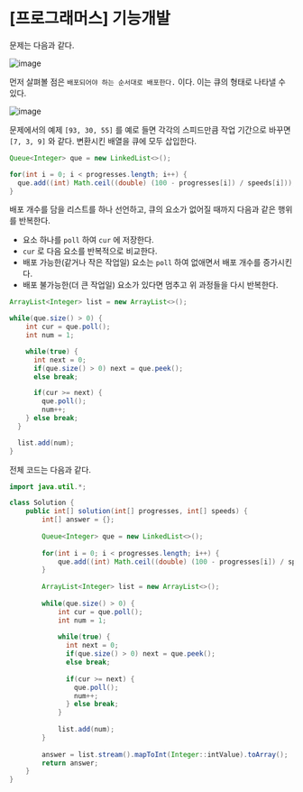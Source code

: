 [프로그래머스] 기능개발
======================

문제는 다음과 같다.

![image](https://user-images.githubusercontent.com/66655578/168793149-f0d9f17a-185b-4840-a4c5-3b776030c95c.png)

먼저 살펴볼 점은 `배포되어야 하는 순서대로 배포한다.` 이다.
이는 큐의 형태로 나타낼 수 있다.

![image](https://user-images.githubusercontent.com/66655578/168794288-9b95af75-16a6-4172-b902-ae05776af470.png)

문제에서의 예제 `[93, 30, 55]` 를 예로 들면 각각의 스피드만큼 작업 기간으로 바꾸면 `[7, 3, 9]` 와 같다.
변환시킨 배열을 큐에 모두 삽입한다.

```java
Queue<Integer> que = new LinkedList<>();

for(int i = 0; i < progresses.length; i++) {
  que.add((int) Math.ceil((double) (100 - progresses[i]) / speeds[i])); 
}
```

배포 개수를 담을 리스트를 하나 선언하고, 큐의 요소가 없어질 때까지 다음과 같은 행위를 반복한다.

- 요소 하나를 `poll` 하여 `cur` 에 저장한다.
- `cur` 로 다음 요소를 반복적으로 비교한다.
- 배포 가능한(같거나 작은 작업일) 요소는 `poll` 하여 없애면서 배포 개수를 증가시킨다.
- 배포 불가능한(더 큰 작업일) 요소가 있다면 멈추고 위 과정들을 다시 반복한다.

```java
ArrayList<Integer> list = new ArrayList<>();

while(que.size() > 0) {
    int cur = que.poll();
    int num = 1;

    while(true) {
      int next = 0;
      if(que.size() > 0) next = que.peek();
      else break;

      if(cur >= next) {
        que.poll();
        num++;
    } else break;
  }

  list.add(num);
}
```

전체 코드는 다음과 같다.

```java
import java.util.*;

class Solution {
    public int[] solution(int[] progresses, int[] speeds) {
        int[] answer = {};
        
        Queue<Integer> que = new LinkedList<>();
        
        for(int i = 0; i < progresses.length; i++) {
            que.add((int) Math.ceil((double) (100 - progresses[i]) / speeds[i])); 
        }
        
        ArrayList<Integer> list = new ArrayList<>();
        
        while(que.size() > 0) {
            int cur = que.poll();
            int num = 1;
            
            while(true) {
              int next = 0;
              if(que.size() > 0) next = que.peek();
              else break;
        		
              if(cur >= next) {
                que.poll();
                num++;
              } else break;
            }
            
            list.add(num);
        }
        
        answer = list.stream().mapToInt(Integer::intValue).toArray();
        return answer;	
    }
}
```
